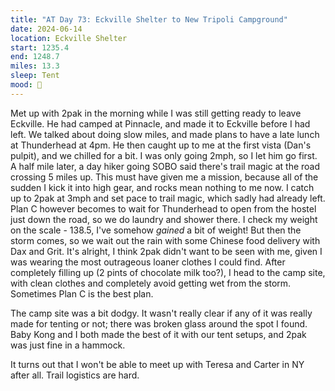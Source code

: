 ```yaml
---
title: "AT Day 73: Eckville Shelter to New Tripoli Campground"
date: 2024-06-14
location: Eckville Shelter
start: 1235.4
end: 1248.7
miles: 13.3
sleep: Tent
mood: 🙂
---
```

Met up with 2pak in the morning while I was still getting ready to leave Eckville. He had camped at Pinnacle, and made it to Eckville before I had left. We talked about doing slow miles, and made plans to have a late lunch at Thunderhead at 4pm. He then caught up to me at the first vista (Dan's pulpit), and we chilled for a bit. I was only going 2mph, so I let him go first. A half mile later, a day hiker going SOBO said there's trail magic at the road crossing 5 miles up. This must have given me a mission, because all of the sudden I kick it into high gear, and rocks mean nothing to me now. I catch up to 2pak at 3mph and set pace to trail magic, which sadly had already left. Plan C however becomes to wait for Thunderhead to open from the hostel just down the road, so we do laundry and shower there. I check my weight on the scale - 138.5, I've somehow *gained* a bit of weight! But then the storm comes, so we wait out the rain with some Chinese food delivery with Dax and Grit. It's alright, I think 2pak didn't want to be seen with me, given I was wearing the most outrageous loaner clothes I could find. After completely filling up (2 pints of chocolate milk too?), I head to the camp site, with clean clothes and completely avoid getting wet from the storm. Sometimes Plan C is the best plan.

The camp site was a bit dodgy. It wasn't really clear if any of it was really made for tenting or not; there was broken glass around the spot I found. Baby Kong and I both made the best of it with our tent setups, and 2pak was just fine in a hammock.

It turns out that I won't be able to meet up with Teresa and Carter in NY after all. Trail logistics are hard.
